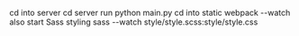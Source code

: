 

cd into server
cd server
run
python main.py
cd into static
webpack --watch
also start Sass styling
sass --watch style/style.scss:style/style.css
